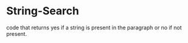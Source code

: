 # String-Search
code that returns yes if a string is present in the paragraph or no if not present.

